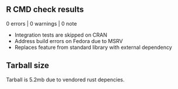 ## R CMD check results

0 errors | 0 warnings | 0 note

* Integration tests are skipped on CRAN 
* Address build errors on Fedora due to MSRV
* Replaces feature from standard library with external dependency

## Tarball size

Tarball is 5.2mb due to vendored rust depencies. 
 